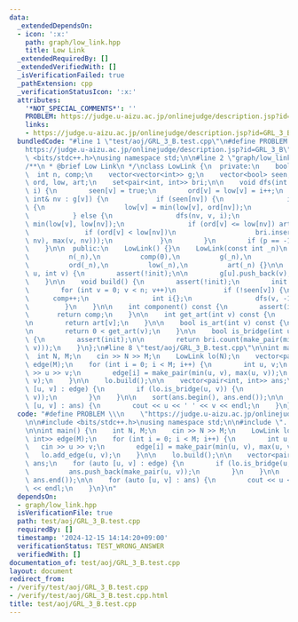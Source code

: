 ```yaml
---
data:
  _extendedDependsOn:
  - icon: ':x:'
    path: graph/low_link.hpp
    title: Low Link
  _extendedRequiredBy: []
  _extendedVerifiedWith: []
  _isVerificationFailed: true
  _pathExtension: cpp
  _verificationStatusIcon: ':x:'
  attributes:
    '*NOT_SPECIAL_COMMENTS*': ''
    PROBLEM: https://judge.u-aizu.ac.jp/onlinejudge/description.jsp?id=GRL_3_B
    links:
    - https://judge.u-aizu.ac.jp/onlinejudge/description.jsp?id=GRL_3_B
  bundledCode: "#line 1 \"test/aoj/GRL_3_B.test.cpp\"\n#define PROBLEM \\\n    \"\
    https://judge.u-aizu.ac.jp/onlinejudge/description.jsp?id=GRL_3_B\"\n\n#include\
    \ <bits/stdc++.h>\nusing namespace std;\n\n#line 2 \"graph/low_link.hpp\"\n\n\
    /**\n * @brief Low Link\n */\nclass LowLink {\n  private:\n    bool init;\n  \
    \  int n, comp;\n    vector<vector<int>> g;\n    vector<bool> seen;\n    vector<int>\
    \ ord, low, art;\n    set<pair<int, int>> bri;\n\n    void dfs(int v, int p, int&\
    \ i) {\n        seen[v] = true;\n        ord[v] = low[v] = i++;\n        for (const\
    \ int& nv : g[v]) {\n            if (seen[nv]) {\n                if (nv != p)\
    \ {\n                    low[v] = min(low[v], ord[nv]);\n                }\n \
    \           } else {\n                dfs(nv, v, i);\n                low[v] =\
    \ min(low[v], low[nv]);\n                if (ord[v] <= low[nv]) art[v]++;\n  \
    \              if (ord[v] < low[nv])\n                    bri.insert(make_pair(min(v,\
    \ nv), max(v, nv)));\n            }\n        }\n        if (p == -1) art[v]--;\n\
    \    }\n\n  public:\n    LowLink() {}\n    LowLink(const int _n)\n        : init(false),\n\
    \          n(_n),\n          comp(0),\n          g(_n),\n          seen(_n),\n\
    \          ord(_n),\n          low(_n),\n          art(_n) {}\n\n    void add_edge(int\
    \ u, int v) {\n        assert(!init);\n\n        g[u].push_back(v);\n        g[v].push_back(u);\n\
    \    }\n\n    void build() {\n        assert(!init);\n        init = true;\n\n\
    \        for (int v = 0; v < n; v++)\n            if (!seen[v]) {\n          \
    \      comp++;\n                int i{};\n                dfs(v, -1, i);\n   \
    \         }\n    }\n\n    int component() const {\n        assert(init);\n\n \
    \       return comp;\n    }\n\n    int get_art(int v) const {\n        assert(init);\n\
    \n        return art[v];\n    }\n\n    bool is_art(int v) const {\n        assert(init);\n\
    \n        return 0 < get_art(v);\n    }\n\n    bool is_bridge(int u, int v) const\
    \ {\n        assert(init);\n\n        return bri.count(make_pair(min(u, v), max(u,\
    \ v)));\n    }\n};\n#line 8 \"test/aoj/GRL_3_B.test.cpp\"\n\nint main() {\n  \
    \  int N, M;\n    cin >> N >> M;\n    LowLink lo(N);\n    vector<pair<int, int>>\
    \ edge(M);\n    for (int i = 0; i < M; i++) {\n        int u, v;\n        cin\
    \ >> u >> v;\n        edge[i] = make_pair(min(u, v), max(u, v));\n        lo.add_edge(u,\
    \ v);\n    }\n\n    lo.build();\n\n    vector<pair<int, int>> ans;\n    for (auto\
    \ [u, v] : edge) {\n        if (lo.is_bridge(u, v)) {\n            ans.push_back(make_pair(u,\
    \ v));\n        }\n    }\n\n    sort(ans.begin(), ans.end());\n\n    for (auto\
    \ [u, v] : ans) {\n        cout << u << ' ' << v << endl;\n    }\n}\n"
  code: "#define PROBLEM \\\n    \"https://judge.u-aizu.ac.jp/onlinejudge/description.jsp?id=GRL_3_B\"\
    \n\n#include <bits/stdc++.h>\nusing namespace std;\n\n#include \"../../graph/low_link.hpp\"\
    \n\nint main() {\n    int N, M;\n    cin >> N >> M;\n    LowLink lo(N);\n    vector<pair<int,\
    \ int>> edge(M);\n    for (int i = 0; i < M; i++) {\n        int u, v;\n     \
    \   cin >> u >> v;\n        edge[i] = make_pair(min(u, v), max(u, v));\n     \
    \   lo.add_edge(u, v);\n    }\n\n    lo.build();\n\n    vector<pair<int, int>>\
    \ ans;\n    for (auto [u, v] : edge) {\n        if (lo.is_bridge(u, v)) {\n  \
    \          ans.push_back(make_pair(u, v));\n        }\n    }\n\n    sort(ans.begin(),\
    \ ans.end());\n\n    for (auto [u, v] : ans) {\n        cout << u << ' ' << v\
    \ << endl;\n    }\n}\n"
  dependsOn:
  - graph/low_link.hpp
  isVerificationFile: true
  path: test/aoj/GRL_3_B.test.cpp
  requiredBy: []
  timestamp: '2024-12-15 14:14:20+09:00'
  verificationStatus: TEST_WRONG_ANSWER
  verifiedWith: []
documentation_of: test/aoj/GRL_3_B.test.cpp
layout: document
redirect_from:
- /verify/test/aoj/GRL_3_B.test.cpp
- /verify/test/aoj/GRL_3_B.test.cpp.html
title: test/aoj/GRL_3_B.test.cpp
---
```

